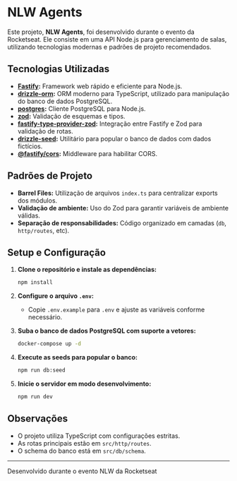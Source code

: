 # NLW Agents

Este projeto, **NLW Agents**, foi desenvolvido durante o evento da Rocketseat. Ele consiste em uma API Node.js para gerenciamento de salas, utilizando tecnologias modernas e padrões de projeto recomendados.

## Tecnologias Utilizadas

- **[Fastify](https://fastify.dev/):** Framework web rápido e eficiente para Node.js.
- **[drizzle-orm](https://orm.drizzle.team/):** ORM moderno para TypeScript, utilizado para manipulação do banco de dados PostgreSQL.
- **[postgres](https://github.com/porsager/postgres):** Cliente PostgreSQL para Node.js.
- **[zod](https://zod.dev/):** Validação de esquemas e tipos.
- **[fastify-type-provider-zod](https://github.com/fastify/fastify-type-provider-zod):** Integração entre Fastify e Zod para validação de rotas.
- **[drizzle-seed](https://github.com/arthurfiorette/drizzle-seed):** Utilitário para popular o banco de dados com dados fictícios.
- **[@fastify/cors](https://github.com/fastify/fastify-cors):** Middleware para habilitar CORS.

## Padrões de Projeto

- **Barrel Files:** Utilização de arquivos `index.ts` para centralizar exports dos módulos.
- **Validação de ambiente:** Uso do Zod para garantir variáveis de ambiente válidas.
- **Separação de responsabilidades:** Código organizado em camadas (`db`, `http/routes`, etc).

## Setup e Configuração

1. **Clone o repositório e instale as dependências:**
   ```sh
   npm install
   ```

2. **Configure o arquivo `.env`:**
   - Copie `.env.example` para `.env` e ajuste as variáveis conforme necessário.

3. **Suba o banco de dados PostgreSQL com suporte a vetores:**
   ```sh
   docker-compose up -d
   ```

4. **Execute as seeds para popular o banco:**
   ```sh
   npm run db:seed
   ```

5. **Inicie o servidor em modo desenvolvimento:**
   ```sh
   npm run dev
   ```

## Observações

- O projeto utiliza TypeScript com configurações estritas.
- As rotas principais estão em `src/http/routes`.
- O schema do banco está em `src/db/schema`.

---

Desenvolvido durante o evento NLW da Rocketseat